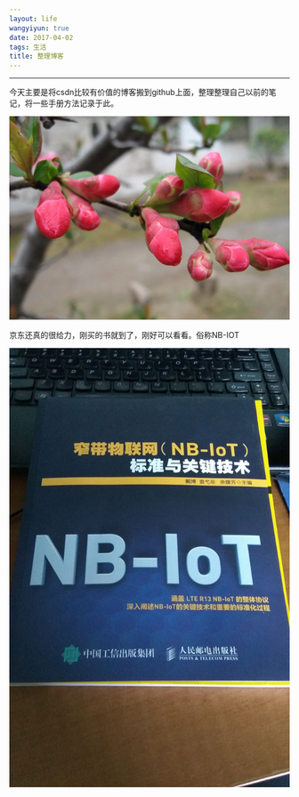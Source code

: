 ```yaml
---
layout: life
wangyiyun: true
date: 2017-04-02
tags: 生活
title: 整理博客
---
```


*************


今天主要是将csdn比较有价值的博客搬到github上面，整理整理自己以前的笔记，将一些手册方法记录于此。

![含苞欲放](/res/img/life/2017res/2017-04-02.jpg)

京东还真的很给力，刚买的书就到了，刚好可以看看。俗称NB-IOT

![NB-IOT窄带物联网](/res/img/life/2017res/2017-04-02-02.jpg)